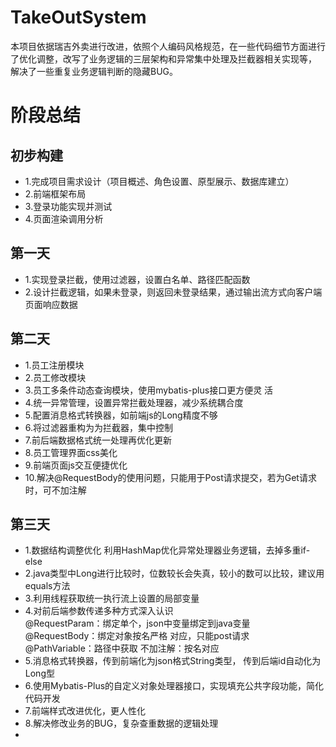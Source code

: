# TakeOutSystem
本项目依据瑞吉外卖进行改进，依照个人编码风格规范，在一些代码细节方面进行了优化调整，改写了业务逻辑的三层架构和异常集中处理及拦截器相关实现等，
解决了一些重复业务逻辑判断的隐藏BUG。
# 阶段总结
## 初步构建
+ 1.完成项目需求设计（项目概述、角色设置、原型展示、数据库建立） 
+ 2.前端框架布局 
+ 3.登录功能实现并测试 
+ 4.页面渲染调用分析
## 第一天
+ 1.实现登录拦截，使用过滤器，设置白名单、路径匹配函数 
+ 2.设计拦截逻辑，如果未登录，则返回未登录结果，通过输出流方式向客户端页面响应数据
## 第二天
 + 1.员工注册模块 
 + 2.员工修改模块 
 + 3.员工多条件动态查询模块，使用mybatis-plus接口更方便灵 
活 
 + 4.统一异常管理，设置异常拦截处理器，减少系统耦合度 
 + 5.配置消息格式转换器，如前端js的Long精度不够 
 + 6.将过滤器重构为为拦截器，集中控制 
 + 7.前后端数据格式统一处理再优化更新 
 + 8.员工管理界面css美化 
 + 9.前端页面js交互便捷优化 
 + 10.解决@RequestBody的使用问题，只能用于Post请求提交，若为Get请求时，可不加注解
## 第三天
 + 1.数据结构调整优化 利用HashMap优化异常处理器业务逻辑，去掉多重if-else 
 + 2.java类型中Long进行比较时，位数较长会失真，较小的数可以比较，建议用equals方法 
 + 3.利用线程获取统一执行流上设置的局部变量 
 + 4.对前后端参数传递多种方式深入认识  
  @RequestParam：绑定单个，json中变量绑定到java变量  
  @RequestBody：绑定对象按名严格 对应，只能post请求  
  @PathVariable：路径中获取 不加注解：按名对应 
 + 5.消息格式转换器，传到前端化为json格式String类型， 
 传到后端id自动化为Long型 
 + 6.使用Mybatis-Plus的自定义对象处理器接口，实现填充公共字段功能，简化代码开发 
 + 7.前端样式改进优化，更人性化 
 + 8.解决修改业务的BUG，复杂查重数据的逻辑处理
 + 
